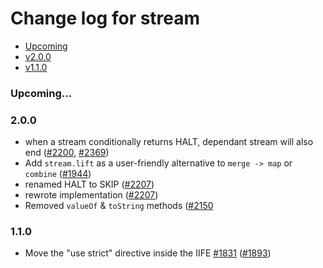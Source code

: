 # Change log for stream

- [Upcoming](#upcoming)
- [v2.0.0](#v200)
- [v1.1.0](#v110)

### Upcoming...

### 2.0.0
- when a stream conditionally returns HALT, dependant stream will also end ([#2200](https://github.com/MithrilJS/mithril.js/pull/2200), [#2369](https://github.com/MithrilJS/mithril.js/pull/2369))
- Add `stream.lift` as a user-friendly alternative to `merge -> map` or `combine` ([#1944](https://github.com/MithrilJS/mithril.js/issues/1944))
- renamed HALT to SKIP ([#2207](https://github.com/MithrilJS/mithril.js/pull/2207))
- rewrote implementation ([#2207](https://github.com/MithrilJS/mithril.js/pull/2207))
- Removed `valueOf` & `toString` methods ([#2150](https://github.com/MithrilJS/mithril.js/pull/2150)

### 1.1.0
- Move the "use strict" directive inside the IIFE [#1831](https://github.com/MithrilJS/mithril.js/issues/1831) ([#1893](https://github.com/MithrilJS/mithril.js/pull/1893))
